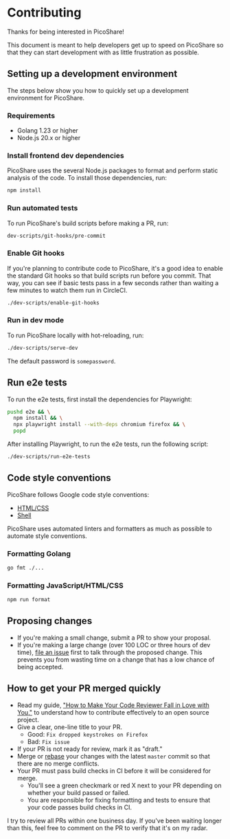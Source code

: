 # Contributing

Thanks for being interested in PicoShare!

This document is meant to help developers get up to speed on PicoShare so that they can start development with as little frustration as possible.

## Setting up a development environment

The steps below show you how to quickly set up a development environment for PicoShare.

### Requirements

- Golang 1.23 or higher
- Node.js 20.x or higher

### Install frontend dev dependencies

PicoShare uses the several Node.js packages to format and perform static analysis of the code. To install those dependencies, run:

```bash
npm install
```

### Run automated tests

To run PicoShare's build scripts before making a PR, run:

```bash
dev-scripts/git-hooks/pre-commit
```

### Enable Git hooks

If you're planning to contribute code to PicoShare, it's a good idea to enable the standard Git hooks so that build scripts run before you commit. That way, you can see if basic tests pass in a few seconds rather than waiting a few minutes to watch them run in CircleCI.

```bash
./dev-scripts/enable-git-hooks
```

### Run in dev mode

To run PicoShare locally with hot-reloading, run:

```bash
./dev-scripts/serve-dev
```

The default password is `somepassword`.

## Run e2e tests

To run the e2e tests, first install the dependencies for Playwright:

```bash
pushd e2e && \
  npm install && \
  npx playwright install --with-deps chromium firefox && \
  popd
```

After installing Playwright, to run the e2e tests, run the following script:

```bash
./dev-scripts/run-e2e-tests
```

## Code style conventions

PicoShare follows Google code style conventions:

- [HTML/CSS](https://google.github.io/styleguide/htmlcssguide.html)
- [Shell](https://google.github.io/styleguide/shellguide.html)

PicoShare uses automated linters and formatters as much as possible to automate style conventions.

### Formatting Golang

```bash
go fmt ./...
```

### Formatting JavaScript/HTML/CSS

```bash
npm run format
```

## Proposing changes

- If you're making a small change, submit a PR to show your proposal.
- If you're making a large change (over 100 LOC or three hours of dev time), [file an issue](https://github.com/mtlynch/picoshare/issues/new/choose) first to talk through the proposed change. This prevents you from wasting time on a change that has a low chance of being accepted.

## How to get your PR merged quickly

- Read my guide, ["How to Make Your Code Reviewer Fall in Love with You,"](https://mtlynch.io/code-review-love/) to understand how to contribute effectively to an open source project.
- Give a clear, one-line title to your PR.
  - Good: `Fix dropped keystrokes on Firefox`
  - Bad: `Fix issue`
- If your PR is not ready for review, mark it as "draft."
- Merge or [rebase](https://www.atlassian.com/git/tutorials/rewriting-history/git-rebase) your changes with the latest `master` commit so that there are no merge conflicts.
- Your PR must pass build checks in CI before it will be considered for merge.
  - You'll see a green checkmark or red X next to your PR depending on whether your build passed or failed.
  - You are responsible for fixing formatting and tests to ensure that your code passes build checks in CI.

I try to review all PRs within one business day. If you've been waiting longer than this, feel free to comment on the PR to verify that it's on my radar.

